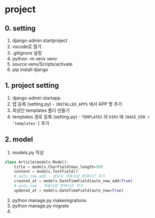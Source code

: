 # project

## 0. setting

1. django-admin startproject <project name>
2. vscode로 열기
3. .gitignore 설정
4. python -m venv venv
5. source venv/Scripts/activate
6. pip install django


## 1. project setting

1. django-admin startapp <app name>
2. 앱 등록 (setting.py) - `INSTALLED_APPS` 에서 APP 명 추가
3. 최상단 templates 폴더 만들기
4. templates 경로 등록 (setting.py) - `TEMPLATES` 의 `DIRS` 에 `[BASE_DIR / 'templates']` 추가

## 2. model

1. models.py 작성
```python
class Article(models.Model):
    title = models.CharField(max_length=50)
    content = models.TextField()
    # auto_now_add - 생성시 자동으로 현재시간 추가 
    created_at = models.DateTimeField(auto_now_add=True)
    # auto_now - 자동으로 현재시간 추가
    updated_at = models.DateTimeField(auto_now=True)
```    
2. python manage.py makemigrations
3. python manage.py migrate
4. 




